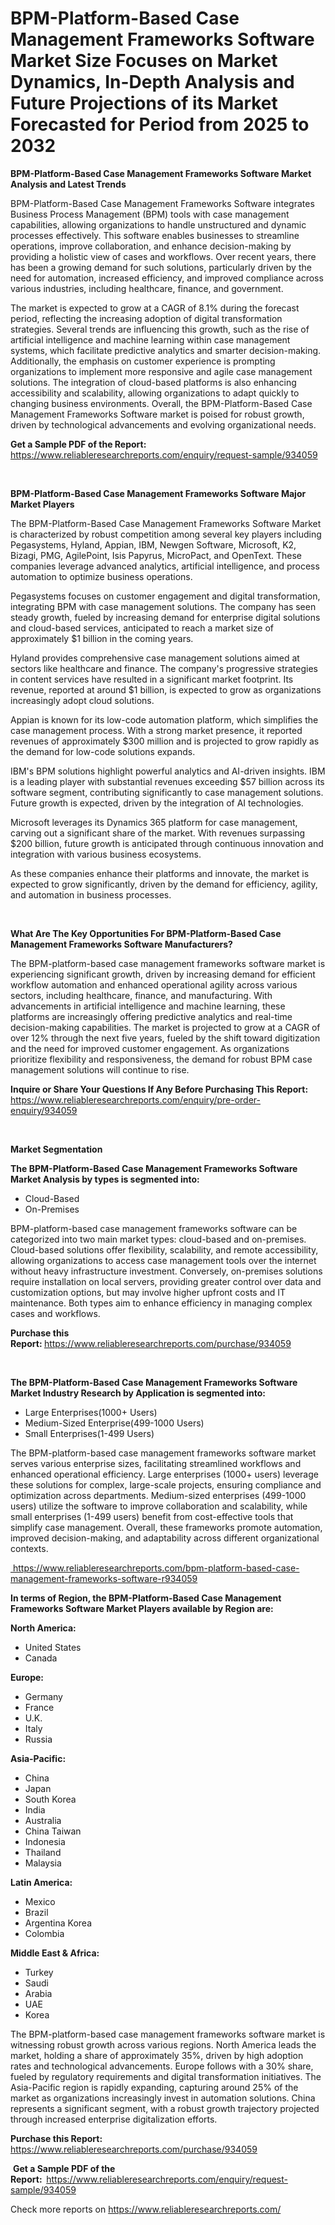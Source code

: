 <p><h1>BPM-Platform-Based Case Management Frameworks Software Market Size Focuses on Market Dynamics, In-Depth Analysis and Future Projections of its Market Forecasted for Period from 2025 to 2032</h1></p><p><strong>BPM-Platform-Based Case Management Frameworks Software Market Analysis and Latest Trends</strong></p>
<p><p>BPM-Platform-Based Case Management Frameworks Software integrates Business Process Management (BPM) tools with case management capabilities, allowing organizations to handle unstructured and dynamic processes effectively. This software enables businesses to streamline operations, improve collaboration, and enhance decision-making by providing a holistic view of cases and workflows. Over recent years, there has been a growing demand for such solutions, particularly driven by the need for automation, increased efficiency, and improved compliance across various industries, including healthcare, finance, and government.</p><p>The market is expected to grow at a CAGR of 8.1% during the forecast period, reflecting the increasing adoption of digital transformation strategies. Several trends are influencing this growth, such as the rise of artificial intelligence and machine learning within case management systems, which facilitate predictive analytics and smarter decision-making. Additionally, the emphasis on customer experience is prompting organizations to implement more responsive and agile case management solutions. The integration of cloud-based platforms is also enhancing accessibility and scalability, allowing organizations to adapt quickly to changing business environments. Overall, the BPM-Platform-Based Case Management Frameworks Software market is poised for robust growth, driven by technological advancements and evolving organizational needs.</p></p>
<p><strong>Get a Sample PDF of the Report:&nbsp;</strong> <a href="https://www.reliableresearchreports.com/enquiry/request-sample/934059?utm_campaign=3059&utm_medium=2&utm_source=Github&utm_content=ia&utm_term=11032025&utm_id=bpm-platform-based-case-management-frameworks-software">https://www.reliableresearchreports.com/enquiry/request-sample/934059</a></p>
<p>&nbsp;</p>
<p><strong>BPM-Platform-Based Case Management Frameworks Software Major Market Players</strong></p>
<p><p>The BPM-Platform-Based Case Management Frameworks Software Market is characterized by robust competition among several key players including Pegasystems, Hyland, Appian, IBM, Newgen Software, Microsoft, K2, Bizagi, PMG, AgilePoint, Isis Papyrus, MicroPact, and OpenText. These companies leverage advanced analytics, artificial intelligence, and process automation to optimize business operations.</p><p>Pegasystems focuses on customer engagement and digital transformation, integrating BPM with case management solutions. The company has seen steady growth, fueled by increasing demand for enterprise digital solutions and cloud-based services, anticipated to reach a market size of approximately $1 billion in the coming years.</p><p>Hyland provides comprehensive case management solutions aimed at sectors like healthcare and finance. The company's progressive strategies in content services have resulted in a significant market footprint. Its revenue, reported at around $1 billion, is expected to grow as organizations increasingly adopt cloud solutions.</p><p>Appian is known for its low-code automation platform, which simplifies the case management process. With a strong market presence, it reported revenues of approximately $300 million and is projected to grow rapidly as the demand for low-code solutions expands.</p><p>IBM's BPM solutions highlight powerful analytics and AI-driven insights. IBM is a leading player with substantial revenues exceeding $57 billion across its software segment, contributing significantly to case management solutions. Future growth is expected, driven by the integration of AI technologies.</p><p>Microsoft leverages its Dynamics 365 platform for case management, carving out a significant share of the market. With revenues surpassing $200 billion, future growth is anticipated through continuous innovation and integration with various business ecosystems.</p><p>As these companies enhance their platforms and innovate, the market is expected to grow significantly, driven by the demand for efficiency, agility, and automation in business processes.</p></p>
<p>&nbsp;</p>
<p><strong>What Are The Key Opportunities For BPM-Platform-Based Case Management Frameworks Software Manufacturers?</strong></p>
<p><p>The BPM-platform-based case management frameworks software market is experiencing significant growth, driven by increasing demand for efficient workflow automation and enhanced operational agility across various sectors, including healthcare, finance, and manufacturing. With advancements in artificial intelligence and machine learning, these platforms are increasingly offering predictive analytics and real-time decision-making capabilities. The market is projected to grow at a CAGR of over 12% through the next five years, fueled by the shift toward digitization and the need for improved customer engagement. As organizations prioritize flexibility and responsiveness, the demand for robust BPM case management solutions will continue to rise.</p></p>
<p><strong>Inquire or Share Your Questions If Any Before Purchasing This Report:</strong> <a href="https://www.reliableresearchreports.com/enquiry/pre-order-enquiry/934059?utm_campaign=3059&utm_medium=2&utm_source=Github&utm_content=ia&utm_term=11032025&utm_id=bpm-platform-based-case-management-frameworks-software">https://www.reliableresearchreports.com/enquiry/pre-order-enquiry/934059</a></p>
<p>&nbsp;</p>
<p><strong>Market Segmentation</strong></p>
<p><strong>The BPM-Platform-Based Case Management Frameworks Software Market Analysis by types is segmented into:</strong></p>
<p><ul><li>Cloud-Based</li><li>On-Premises</li></ul></p>
<p><p>BPM-platform-based case management frameworks software can be categorized into two main market types: cloud-based and on-premises. Cloud-based solutions offer flexibility, scalability, and remote accessibility, allowing organizations to access case management tools over the internet without heavy infrastructure investment. Conversely, on-premises solutions require installation on local servers, providing greater control over data and customization options, but may involve higher upfront costs and IT maintenance. Both types aim to enhance efficiency in managing complex cases and workflows.</p></p>
<p><strong>Purchase this Report:&nbsp;</strong><a href="https://www.reliableresearchreports.com/purchase/934059?utm_campaign=3059&utm_medium=2&utm_source=Github&utm_content=ia&utm_term=11032025&utm_id=bpm-platform-based-case-management-frameworks-software">https://www.reliableresearchreports.com/purchase/934059</a></p>
<p>&nbsp;</p>
<p><strong>The BPM-Platform-Based Case Management Frameworks Software Market Industry Research by Application is segmented into:</strong></p>
<p><ul><li>Large Enterprises(1000+ Users)</li><li>Medium-Sized Enterprise(499-1000 Users)</li><li>Small Enterprises(1-499 Users)</li></ul></p>
<p><p>The BPM-platform-based case management frameworks software market serves various enterprise sizes, facilitating streamlined workflows and enhanced operational efficiency. Large enterprises (1000+ users) leverage these solutions for complex, large-scale projects, ensuring compliance and optimization across departments. Medium-sized enterprises (499-1000 users) utilize the software to improve collaboration and scalability, while small enterprises (1-499 users) benefit from cost-effective tools that simplify case management. Overall, these frameworks promote automation, improved decision-making, and adaptability across different organizational contexts.</p></p>
<p><a href="https://www.reliableresearchreports.com/bpm-platform-based-case-management-frameworks-software-r934059?utm_campaign=3059&utm_medium=2&utm_source=Github&utm_content=ia&utm_term=11032025&utm_id=bpm-platform-based-case-management-frameworks-software">&nbsp;https://www.reliableresearchreports.com/bpm-platform-based-case-management-frameworks-software-r934059</a></p>
<p><strong>In terms of Region, the BPM-Platform-Based Case Management Frameworks Software Market Players available by Region are:</strong></p>
<p>
    <p> <strong> North America: </strong>
        <ul>
            <li>United States</li>
            <li>Canada</li>
        </ul>
        </p> 
    <p> <strong> Europe: </strong>
        <ul>
            <li>Germany</li>
            <li>France</li>
            <li>U.K.</li>
            <li>Italy</li>
            <li>Russia</li>
        </ul>
        </p> 
    <p> <strong> Asia-Pacific: </strong>
        <ul>
            <li>China</li>
            <li>Japan</li>
            <li>South Korea</li>
            <li>India</li>
            <li>Australia</li>
            <li>China Taiwan</li>
            <li>Indonesia</li>
            <li>Thailand</li>
            <li>Malaysia</li>
        </ul>
        </p> 
    <p> <strong> Latin America: </strong>
        <ul>
            <li>Mexico</li>
            <li>Brazil</li>
            <li>Argentina Korea</li>
            <li>Colombia</li>
        </ul>
        </p> 
    <p> <strong> Middle East & Africa: </strong>
        <ul>
            <li>Turkey</li>
            <li>Saudi</li>
            <li>Arabia</li>
            <li>UAE</li>
            <li>Korea</li>
        </ul>
    </p>
    </p>
<p><p>The BPM-platform-based case management frameworks software market is witnessing robust growth across various regions. North America leads the market, holding a share of approximately 35%, driven by high adoption rates and technological advancements. Europe follows with a 30% share, fueled by regulatory requirements and digital transformation initiatives. The Asia-Pacific region is rapidly expanding, capturing around 25% of the market as organizations increasingly invest in automation solutions. China represents a significant segment, with a robust growth trajectory projected through increased enterprise digitalization efforts.</p></p>
<p><strong>Purchase this Report: </strong><a href="https://www.reliableresearchreports.com/purchase/934059?utm_campaign=3059&utm_medium=2&utm_source=Github&utm_content=ia&utm_term=11032025&utm_id=bpm-platform-based-case-management-frameworks-software">https://www.reliableresearchreports.com/purchase/934059</a></p>
<p>&nbsp;<strong>Get a Sample PDF of the Report:&nbsp;&nbsp;</strong><a href="https://www.reliableresearchreports.com/enquiry/request-sample/934059?utm_campaign=3059&utm_medium=2&utm_source=Github&utm_content=ia&utm_term=11032025&utm_id=bpm-platform-based-case-management-frameworks-software">https://www.reliableresearchreports.com/enquiry/request-sample/934059</a></p>
<p><strong></strong></p>
<p>Check more reports on <a href="https://www.reliableresearchreports.com/?utm_campaign=3059&utm_medium=2&utm_source=Github&utm_content=ia&utm_term=11032025&utm_id=bpm-platform-based-case-management-frameworks-software">https://www.reliableresearchreports.com/</a></p>